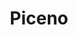 ---
title: Piceno
date: 
draft: false

# descripcion
description : Argolla de plata con microcubic. Flor móvil colgante.

materials: Plata 925

color: Plateado

dimensions: 1,3 diam 0,2 ancho

code: 01-11-0350

type: "Aros"

categories: []

price: $3.390,00

# Images
# first image will be shown in the product page
images:
  # - image: "images/path_to_image"
  # La ubicacion de las imagenes es imagenes/Aros/Aros.Argollas/01-11-0350-piceno
  - image: "./images/aros/argollas/01-11-0350-argollita-completa-con-flor_a.JPG"
  - image: "./images/aros/argollas/01-11-0350-argollita-completa-con-flor_b.JPG"
---